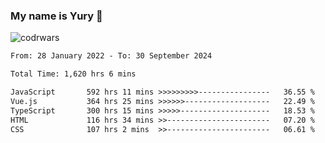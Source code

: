 ### My name is Yury 👋 
![codrwars](https://www.codewars.com/users/litury/badges/micro) 


<!--START_SECTION:waka-->

```txt
From: 28 January 2022 - To: 30 September 2024

Total Time: 1,620 hrs 6 mins

JavaScript       592 hrs 11 mins >>>>>>>>>----------------   36.55 %
Vue.js           364 hrs 25 mins >>>>>>-------------------   22.49 %
TypeScript       300 hrs 15 mins >>>>>--------------------   18.53 %
HTML             116 hrs 34 mins >>-----------------------   07.20 %
CSS              107 hrs 2 mins  >>-----------------------   06.61 %
```

<!--END_SECTION:waka-->

